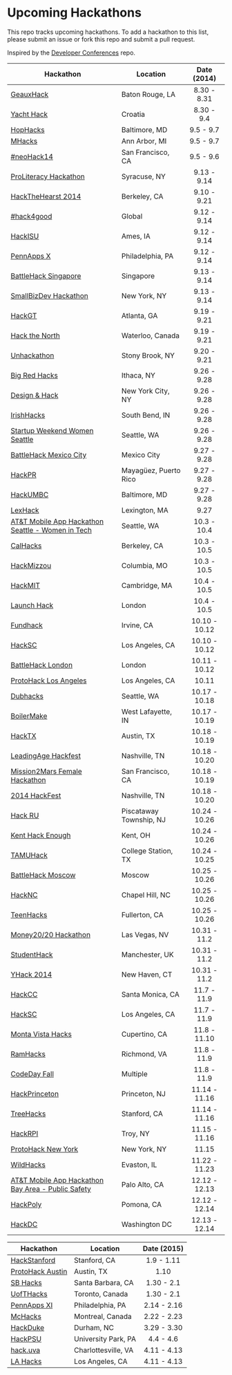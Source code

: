 Upcoming Hackathons
=====================

This repo tracks upcoming hackathons. To add a hackathon to this list, please submit an issue or fork this repo and submit a pull request.

Inspired by the [Developer Conferences](https://github.com/MurtzaM/Developer-Conferences) repo.

| Hackathon                                                | Location        | Date (2014)            |
| -------------------------------------------------------------- |-------------  | :---------------------:|
| [GeauxHack](http://geauxhack.com/) | Baton Rouge, LA | 8.30 - 8.31 |
| [Yacht Hack](http://www.yachthack.com/) | Croatia | 8.30 - 9.4 |
| [HopHacks](http://hophacks.com/) | Baltimore, MD | 9.5 - 9.7 |
| [MHacks](http://www.mhacks.org) | Ann Arbor, MI | 9.5 - 9.7 |
| [#neoHack14](https://www.eventbrite.com/e/neohack14-tickets-12557544955) | San Francisco, CA | 9.5 - 9.6 |
| [ProLiteracy Hackathon](http://www.proliteracy.org/literacyhackathon) | Syracuse, NY | 9.13 - 9.14 |
| [HackTheHearst 2014](https://www.eventbrite.com/e/hackthehearst-2014-tickets-11738988631) | Berkeley, CA | 9.10 - 9.21 |
| [#hack4good](http://hack4good.io/) | Global | 9.12 - 9.14 |
| [HackISU](http://hackisu.com/) | Ames, IA | 9.12 - 9.14 |
| [PennApps X](http://2014f.pennapps.com/) | Philadelphia, PA | 9.12 - 9.14 |
| [BattleHack Singapore](https://2014.battlehack.org/singapore) | Singapore | 9.13 - 9.14 |
| [SmallBizDev Hackathon](http://smallbizdevhackathon.com/event/new-york/) | New York, NY | 9.13 - 9.14 |
| [HackGT](http://www.hackgt.com) | Atlanta, GA | 9.19 - 9.21 |
| [Hack the North](http://hackthenorth.com/) | Waterloo, Canada | 9.19 - 9.21 |
| [Unhackathon](http://www.unhackathon.org/) | Stony Brook, NY | 9.20 - 9.21 |
| [Big Red Hacks](http://bigredhacks.com/) | Ithaca, NY | 9.26 - 9.28 |
| [Design & Hack](http://designandhack.org/) | New York City, NY | 9.26 - 9.28 |
| [IrishHacks](http://irishhacks.com/) | South Bend, IN | 9.26 - 9.28 |
| [Startup Weekend Women Seattle](http://www.up.co/communities/usa/seattle/startup-weekend/3658) | Seattle, WA | 9.26 - 9.28 |
| [BattleHack Mexico City](https://2014.battlehack.org/mexico_city) | Mexico City | 9.27 - 9.28 |
| [HackPR](http://hackpr.io/) | Mayagüez, Puerto Rico | 9.27 - 9.28 |
| [HackUMBC](http://hackumbc.org/) | Baltimore, MD | 9.27 - 9.28 |
| [LexHack](http://lexhack.org/) | Lexington, MA | 9.27 |
| [AT&T Mobile App Hackathon Seattle - Women in Tech](https://www.eventbrite.com/e/att-mobile-app-hackathon-seattle-women-in-tech-tickets-10931489379) | Seattle, WA | 10.3 - 10.4 |
| [CalHacks](http://www.calhacks.io/) | Berkeley, CA | 10.3 - 10.5 |
| [HackMizzou](http://2014.hackmizzou.com/) | Columbia, MO | 10.3 - 10.5 |
| [HackMIT](http://www.hackmit.org/) | Cambridge, MA | 10.4 - 10.5 |
| [Launch Hack](http://launch.mlh.io/) | London | 10.4 - 10.5 |
| [Fundhack](http://fundhack.com/) | Irvine, CA | 10.10 - 10.12 |
| [HackSC](http://s2014-wrap.hacksc.com/) | Los Angeles, CA | 10.10 - 10.12 |
| [BattleHack London](https://2014.battlehack.org/london) | London | 10.11 - 10.12 |
| [ProtoHack Los Angeles](http://protohack.org/los-angeles-october-11-2014/) | Los Angeles, CA | 10.11 |
| [Dubhacks](http://dubhacks.co/) | Seattle, WA | 10.17 - 10.18 |
| [BoilerMake](http://boilermake.org) | West Lafayette, IN | 10.17 - 10.19 |
| [HackTX](http://hacktx.com/) | Austin, TX | 10.18 - 10.19 |
| [LeadingAge Hackfest](http://www.leadingagehackfest.org/) | Nashville, TN | 10.18 - 10.20 |
| [Mission2Mars Female Hackathon](http://m2mars.ticketleap.com/mission-to-mars-female-hackathon) | San Francisco, CA | 10.18 - 10.19 |
| [2014 HackFest](http://www.leadingagehackfest.org/) | Nashville, TN | 10.18 - 10.20 |
| [Hack RU](http://www.hackru.org/) | Piscataway Township, NJ | 10.24 - 10.26 |
| [Kent Hack Enough](http://hacksu.cs.kent.edu/khe2014) | Kent, OH | 10.24 - 10.26 |
| [TAMUHack](http://www.tamuhack.com) | College Station, TX | 10.24 - 10.25 |
| [BattleHack Moscow](https://2014.battlehack.org/moscow) | Moscow | 10.25 - 10.26 |
| [HackNC](http://hacknc.us/) | Chapel Hill, NC | 10.25 - 10.26 |
| [TeenHacks](http://teenhacks.org/) | Fullerton, CA | 10.25 - 10.26 |
| [Money20/20 Hackathon](https://www.eventbrite.com/e/money2020-hackathon-tickets-12201506033) | Las Vegas, NV | 10.31 - 11.2 |
| [StudentHack](http://www.studenthack.com/) | Manchester, UK | 10.31 - 11.2 |
| [YHack 2014](http://www.yhack.org/) | New Haven, CT | 10.31 - 11.2 |
| [HackCC](http://www.hackcc.org) | Santa Monica, CA | 11.7 - 11.9 |
| [HackSC](http://f2014.hacksc.com/) | Los Angeles, CA | 11.7 - 11.9 |
| [Monta Vista Hacks](https://www.eventbrite.com/e/monta-vista-hacks-tickets-12184980605) | Cupertino, CA | 11.8 - 11.10 |
| [RamHacks](http://ramhacks.vcu.edu/) | Richmond, VA | 11.8 - 11.9 |
| [CodeDay Fall](http://codeday.org/) | Multiple | 11.8 - 11.9 |
| [HackPrinceton](http://hackprinceton.com/) | Princeton, NJ | 11.14 - 11.16 |
| [TreeHacks](https://www.treehacks.com/) | Stanford, CA | 11.14 - 11.16 |
| [HackRPI](http://hack.rpi.edu/) | Troy, NY | 11.15 - 11.16 |
| [ProtoHack New York](http://protohack.org/new-york-november-15-2014/) | New York, NY | 11.15 |
| [WildHacks](http://wildhacks.org/) | Evaston, IL | 11.22 - 11.23 |
| [AT&T Mobile App Hackathon Bay Area - Public Safety](https://www.eventbrite.com/e/att-mobile-app-hackathon-bay-area-public-safety-tickets-11386125207) | Palo Alto, CA | 12.12 - 12.13 |
| [HackPoly](http://hackpoly.com) | Pomona, CA | 12.12 - 12.14 |
| [HackDC](http://hackdc.org/) | Washington DC | 12.13 - 12.14 |

| Hackathon                                                | Location        | Date (2015)            |
| -------------------------------------------------------------- |-------------  | :---------------------:|
| [HackStanford](http://www.hackstanford.net/) | Stanford, CA | 1.9 - 1.11 |
| [ProtoHack Austin](http://protohack.org/austin-january-10-2015/) | Austin, TX | 1.10 |
| [SB Hacks](http://www.ucsbhacks.com/) | Santa Barbara, CA | 1.30 - 2.1 |
| [UofTHacks](https://uofthacks.com/) | Toronto, Canada | 1.30 - 2.1 |
| [PennApps XI](http://2014s.pennapps.com/) | Philadelphia, PA | 2.14 - 2.16 |
| [McHacks](http://mchacks.io/) | Montreal, Canada | 2.22 - 2.23 |
| [HackDuke](http://www.hackduke.com/) | Durham, NC | 3.29 - 3.30 |
| [HackPSU](http://www.hackpsu.com/) | University Park, PA | 4.4 - 4.6 |
| [hack.uva](http://hackuva.io/) | Charlottesville, VA | 4.11 - 4.13 |
| [LA Hacks](http://www.lahacks.com/) | Los Angeles, CA | 4.11 - 4.13 |
